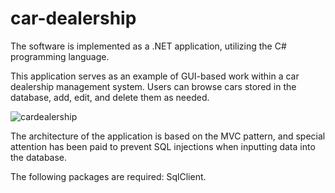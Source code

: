 # car-dealership
The software is implemented as a .NET application, utilizing the C# programming language. 

This application serves as an example of GUI-based work within a car dealership management system. Users can browse cars stored in the database, add, edit, and delete them as needed.

![cardealership](https://github.com/korhone/car-dealership/assets/120021800/7fd409a9-2a27-4564-b950-8b6f94280b28)


The architecture of the application is based on the MVC pattern, and special attention has been paid to prevent SQL injections when inputting data into the database.

The following packages are required: SqlClient.
